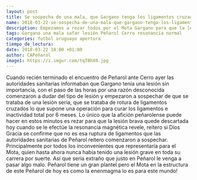 ```yaml
---
layout: post
title: Se sospecha de una mala, que Gargano tenga los ligamentos cruzados rotos ojalá la resonancia diga que no y no se concreta la mala
name: 2018-03-22-se-sospecha-de-una-mala-que-gargano-tenga-los-ligamentos-cruzados-rotos-ojala-la-resonancia-diga-que-no-y-no-se-concrete-la-mala
description: Empezamos a rezar todos por el Mota Gargano para que la lesión no sea nada hoy la resonancia lo puede confirmar y que todo siga normal en Peñarol sin necesidad que nos caiga una mala
tags: Gargano una mala safar lesión Peñarol Cerro resonancia normal
categories: futbol uruguayo apertura
tiempo_de_lectura:
date: 2018-03-22 18:00 +01:00
author: CAPeñarol
image1: https://i.imgur.com/tqT8hX0.jpg
---
```


Cuando recién terminado el encuentro de Peñarol ante Cerro ayer las autoridades sanitarias informaban que Gargano tenía una lesión sin importancia, con el paso de las horas por una razón desconocida comenzaron a dudar del tipo de lesión y empezaron a sospechar de que se trataba de
una lesión seria, que se trataba de rotura de ligamentos cruzados lo que supone una operación para curar los ligamentos e inactividad total por 6 meses. Lo único que la afición peñarolense puede hacer en estos minutos es rezar para que la lesión brava quede descartada hoy cuando
se le efectúe la resonancia magnética revele, reitero si Dios Gracia se confirme que no es esa ruptura de ligamentos que las autoridades sanitarias de Peñarol reitero comenzaron a sospechar. Principalmente por todos los inconvenientes que representaría para el Mota, quien hasta
ahora nunca había tenido una lesión grave en toda su carrera por suerte. Así que sería extraño que justo en Peñarol le venga a pasar algo malo. Peñarol tiene un gran plantel pero el Mota en la estructura de este Peñarol de hoy es como la enenmagma lo es  para este mundo!
